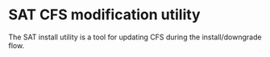 # SAT CFS modification utility

The SAT install utility is a tool for updating CFS during the install/downgrade
flow.
